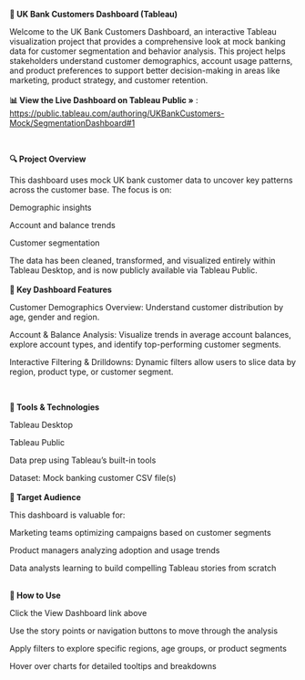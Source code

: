 **🏦 UK Bank Customers Dashboard (Tableau)**

Welcome to the UK Bank Customers Dashboard, an interactive Tableau visualization project that provides a comprehensive look at mock banking data for customer segmentation and behavior analysis. This project helps stakeholders understand customer demographics, account usage patterns, and product preferences to support better decision-making in areas like marketing, product strategy, and customer retention.  
<br/>
**📊 View the Live Dashboard on Tableau Public »** : https://public.tableau.com/authoring/UKBankCustomers-Mock/SegmentationDashboard#1 

<br/>  

**🔍 Project Overview**

This dashboard uses mock UK bank customer data to uncover key patterns across the customer base. The focus is on:

Demographic insights

Account and balance trends

Customer segmentation


The data has been cleaned, transformed, and visualized entirely within Tableau Desktop, and is now publicly available via Tableau Public.  
<br/>
**📌 Key Dashboard Features**

Customer Demographics Overview: 
Understand customer distribution by age, gender and region.

Account & Balance Analysis: 
Visualize trends in average account balances, explore account types, and identify top-performing customer segments.

Interactive Filtering & Drilldowns: 
Dynamic filters allow users to slice data by region, product type, or customer segment.    

<br/>

**🧰 Tools & Technologies**

Tableau Desktop

Tableau Public

Data prep using Tableau’s built-in tools

Dataset: Mock banking customer CSV file(s)  
<br/>
**👥 Target Audience**

This dashboard is valuable for:

Marketing teams optimizing campaigns based on customer segments

Product managers analyzing adoption and usage trends

Data analysts learning to build compelling Tableau stories from scratch  
<br/>

**🚀 How to Use**

Click the View Dashboard link above

Use the story points or navigation buttons to move through the analysis

Apply filters to explore specific regions, age groups, or product segments

Hover over charts for detailed tooltips and breakdowns

